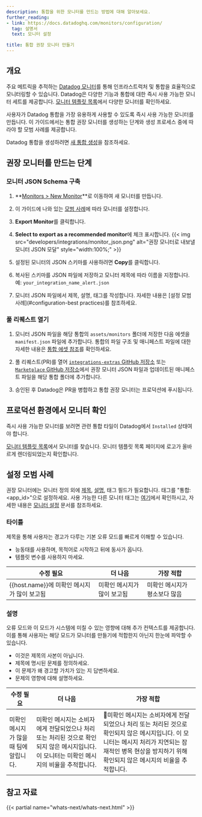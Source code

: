 ```yaml
---
description: 통합을 위한 모니터를 만드는 방법에 대해 알아보세요.
further_reading:
- link: https://docs.datadoghq.com/monitors/configuration/
  tag: 설명서
  text: 모니터 설정

title: 통합 권장 모니터 만들기
---
```

## 개요

주요 메트릭을 추적하는 [Datadog 모니터][1]를 통해 인프라스트럭처 및 통합을 효율적으로 모니터링할 수 있습니다. Datadog은 다양한 기능과 통합에 대한 즉시 사용 가능한 모니터 세트를 제공합니다. [모니터 템플릿 목록][2]에서 다양한 모니터를 확인하세요.

사용자가 Datadog 통합을 가장 유용하게 사용할 수 있도록 즉시 사용 가능한 모니터를 만듭니다. 이 가이드에서는 통합 권장 모니터를 생성하는 단계와 생성 프로세스 중에 따라야 할 모범 사례를 제공합니다.

Datadog 통합을 생성하려면 [새 통합 생성][3]을 참조하세요.

## 권장 모니터를 만드는 단계
### 모니터 JSON Schema 구축

1. **[Monitors > New Monitor][4]**로 이동하여 새 모니터를 만듭니다.

2. 이 가이드에 나와 있는 [모범 사례](#configuration-best-practices)에 따라 모니터를 설정합니다.

3. **Export Monitor**를 클릭합니다.

4. **Select to export as a recommended monitor**에 체크 표시합니다.
    {{< img src="developers/integrations/monitor_json.png" alt="권장 모니터로 내보낼 모니터 JSON 모달" style="width:100%;" >}}

5. 설정된 모니터의 JSON 스키마를 사용하려면 **Copy**를 클릭합니다.

6. 복사된 스키마를 JSON 파일에 저장하고 모니터 제목에 따라 이름을 지정합니다. 예: `your_integration_name_alert.json`

7. 모니터 JSON 파일에서 제목, 설명, 태그를 작성합니다. 자세한 내용은 [설정 모범 사례](#configuration-best practices)를 참조하세요.

### 풀 리퀘스트 열기

1. 모니터 JSON 파일을 해당 통합의 `assets/monitors` 폴더에 저장한 다음 에셋을 `manifest.json` 파일에 추가합니다. 통합의 파일 구조 및 매니페스트 파일에 대한 자세한 내용은 [통합 에셋 참조][5]를 확인하세요.

2. 풀 리퀘스트(PR)를 열어 [`integrations-extras` GitHub 저장소][6] 또는 [`Marketplace` GitHub 저장소][9]에서 권장 모니터 JSON 파일과 업데이트된 매니페스트 파일을 해당 통합 폴더에 추가합니다.

3. 승인된 후 Datadog은 PR을 병합하고 통합 권장 모니터는 프로덕션에 푸시됩니다.

## 프로덕션 환경에서 모니터 확인

즉시 사용 가능한 모니터를 보려면 관련 통합 타일이 Datadog에서 `Installed` 상태여야 합니다.

[모니터 템플릿 목록][2]에서 모니터를 찾습니다. 모니터 템플릿 목록 페이지에 로고가 올바르게 렌더링되었는지 확인합니다.

## 설정 모범 사례

권장 모니터에는 모니터 정의 외에 [제목](#title), [설명](#description), 태그 필드가 필요합니다. 태그를 "통합:<app_id>"으로 설정하세요. 사용 가능한 다른 모니터 태그는 [여기][8]에서 확인하시고, 자세한 내용은 [모니터 설정][7] 문서를 참조하세요.

### 타이틀

제목을 통해 사용자는 경고가 다루는 기본 오류 모드를 빠르게 이해할 수 있습니다.
- 능동태를 ​​사용하며, 목적어로 시작하고 뒤에 동사가 옵니다.
- 템플릿 변수를 사용하지 마세요.

| 수정 필요                                       | 더 나음                                 | 가장 적합                                        |
| -----------                                          | -----------                            | -----------                                 |
|{{host.name}}에 미확인 메시지가 많이 보고됨| 미확인 메시지가 많이 보고됨  |미확인 메시지가 평소보다 많음|

### 설명

오류 모드와 이 모드가 시스템에 미칠 수 있는 영향에 대해 추가 컨텍스트를 제공합니다. 이를 통해 사용자는 해당 모드가 모니터를 만들기에 적합한지 아닌지 한눈에 파악할 수 있습니다.

- 이것은 제목의 사본이 아닙니다.
- 제목에 명시된 문제를 정의하세요.
- 이 문제가 왜 경고할 가치가 있는 지 답변하세요.
- 문제의 영향에 대해 설명하세요.

| 수정 필요                                         | 더 나음                                       | 가장 적합                                    |
| -----------                                          | -----------                                  | -----------                             |
|미확인 메시지가 많을 때 팀에 알립니다. | 미확인 메시지는 소비자에게 전달되었으나 처리 또는 처리된 것으로 확인되지 않은 메시지입니다. 이 모니터는 미확인 메시지의 비율을 추적합니다.|미확인 메시지는 소비자에게 전달되었으나 처리 또는 처리된 것으로 확인되지 않은 메시지입니다. 이 모니터는 메시지 처리가 지연되는 잠재적인 병목 현상을 방지하기 위해 확인되지 않은 메시지의 비율을 추적합니다.|

## 참고 자료

{{< partial name="whats-next/whats-next.html" >}}

[1]: https://docs.datadoghq.com/ko/monitors/
[2]: https://app.datadoghq.com/monitors/recommended
[3]: https://docs.datadoghq.com/ko/developers/integrations/agent_integration/
[4]: https://app.datadoghq.com/monitors/create
[5]: https://docs.datadoghq.com/ko/developers/integrations/check_references/#manifest-file
[6]: https://github.com/DataDog/integrations-extras
[7]: https://docs.datadoghq.com/ko/monitors/configuration/
[8]: https://docs.datadoghq.com/ko/monitors/manage/#monitor-tags
[9]: https://github.com/DataDog/marketplace
